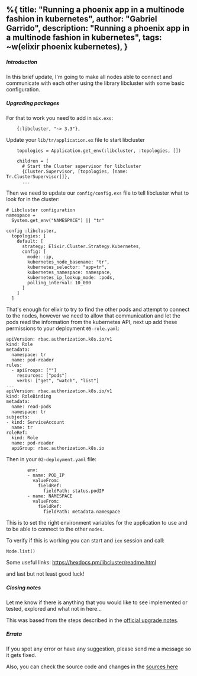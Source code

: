 %{
  title: "Running a phoenix app in a multinode fashion in kubernetes",
  author: "Gabriel Garrido",
  description: "Running a phoenix app in a multinode fashion in kubernetes",
  tags: ~w(elixir phoenix kubernetes),
}
---

##### **Introduction**
In this brief update, I'm going to make all nodes able to connect and communicate with each other using the library
libcluster with some basic configuration.

##### **Upgrading packages**
For that to work you need to add in `mix.exs`:
```shell
    {:libcluster, "~> 3.3"},
``` 

Update your `lib/tr/application.ex` file to start libcluster
```
    topologies = Application.get_env(:libcluster, :topologies, [])

    children = [
      # Start the Cluster supervisor for libcluster
      {Cluster.Supervisor, [topologies, [name: Tr.ClusterSupervisor]]},
      ...
```

Then we need to update our `config/config.exs` file to tell libcluster what to look for in the cluster:
```
# Libcluster configuration
namespace =
  System.get_env("NAMESPACE") || "tr"

config :libcluster,
  topologies: [
    default: [
      strategy: Elixir.Cluster.Strategy.Kubernetes,
      config: [
        mode: :ip,
        kubernetes_node_basename: "tr",
        kubernetes_selector: "app=tr",
        kubernetes_namespace: namespace,
        kubernetes_ip_lookup_mode: :pods,
        polling_interval: 10_000
      ]
    ]
  ]
```

That's enough for elixir to try to find the other pods and attempt to connect to the nodes, however we need to allow
that communication and let the pods read the information from the kubernetes API, next up add these permissions to your
deployment `05-role.yaml`:

```
apiVersion: rbac.authorization.k8s.io/v1
kind: Role
metadata:
  namespace: tr
  name: pod-reader
rules:
  - apiGroups: [""]
    resources: ["pods"]
    verbs: ["get", "watch", "list"]
---
apiVersion: rbac.authorization.k8s.io/v1
kind: RoleBinding
metadata:
  name: read-pods
  namespace: tr
subjects:
- kind: ServiceAccount
  name: tr
roleRef:
  kind: Role
  name: pod-reader
  apiGroup: rbac.authorization.k8s.io
```

Then in your `02-deployment.yaml` file:
```
        env:
        - name: POD_IP
          valueFrom:
            fieldRef:
              fieldPath: status.podIP
        - name: NAMESPACE
          valueFrom:
            fieldRef:
              fieldPath: metadata.namespace
```
This is to set the right environment variables for the application to use and to be able to connect to the other
`nodes`.

To verify if this is working you can start and `iex` session and call:
```
Node.list()
```

Some useful links:
https://hexdocs.pm/libcluster/readme.html

and last but not least good luck!

##### **Closing notes**
Let me know if there is anything that you would like to see implemented or tested, explored and what not in here...

This was based from the steps described in the [official upgrade notes]().

##### **Errata**
If you spot any error or have any suggestion, please send me a message so it gets fixed.

Also, you can check the source code and changes in the [sources here](https://github.com/kainlite/tr)
